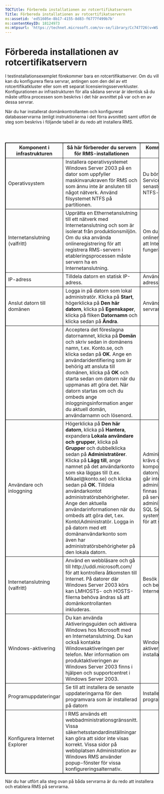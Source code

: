 ```yaml
---
TOCTitle: Förbereda installationen av rotcertifikatservern
Title: Förbereda installationen av rotcertifikatservern
ms:assetid: 'ed51605e-8b17-4155-8d83-f6777f499b7b'
ms:contentKeyID: 18124973
ms:mtpsurl: 'https://technet.microsoft.com/sv-se/library/Cc747726(v=WS.10)'
---
```


Förbereda installationen av rotcertifikatservern
================================================

I testinstallationsexemplet förekommer bara en rotcertifikatserver. Om du vill kan du konfigurera flera servrar, antingen som den del av ett rotcertifikatkluster eller som ett separat licensieringsserverkluster. Konfigurationen av infrastrukturen för alla sådana servrar är identisk så du måste utföra processen som beskrivs i det här avsnittet på var och en av dessa servrar.

När du har installerat domänkontrollanten och konfigurerat databasservrarna (enligt instruktionerna i det förra avsnittet) samt utfört de steg som beskrivs i följande tabell är du redo att installera RMS.

###  

 
<table style="border:1px solid black;">
<colgroup>
<col width="33%" />
<col width="33%" />
<col width="33%" />
</colgroup>
<thead>
<tr class="header">
<th style="border:1px solid black;" >Komponent i infrastrukturen</th>
<th style="border:1px solid black;" >Så här förbereder du servern för RMS-installationen</th>
<th style="border:1px solid black;" >Kommentarer till distribution i produktionsmiljö</th>
</tr>
</thead>
<tbody>
<tr class="odd">
<td style="border:1px solid black;">Operativsystem</td>
<td style="border:1px solid black;">Installera operativsystemet Windows Server 2003 på en dator som uppfyller maskinvarukraven för RMS och som ännu inte är ansluten till något nätverk. Använd filsystemet NTFS på partitionen.</td>
<td style="border:1px solid black;">Du bör alltid installera de senaste Service Pack-versionen och de senaste korrigeringarna. Använd NTFS-formaterade partitioner.</td>
</tr>
<tr class="even">
<td style="border:1px solid black;">Internetanslutning
(valfritt)</td>
<td style="border:1px solid black;">Upprätta en Ethernetanslutning till ett nätverk med Internetanslutning och som är isolerat från produktionsmiljön. Om du ska använda onlineregistrering för att registrera RMS-servern i etableringsprocessen måste servern ha en Internetanslutning.</td>
<td style="border:1px solid black;">Om du använder onlineregistrering bör du se till att Internetanslutningen har en fungerande brandvägg.</td>
</tr>
<tr class="odd">
<td style="border:1px solid black;">IP-adress</td>
<td style="border:1px solid black;">Tilldela datorn en statisk IP-adress.</td>
<td style="border:1px solid black;">Använd alltid statiska IP-adresser för servrar.</td>
</tr>
<tr class="even">
<td style="border:1px solid black;">Anslut datorn till domänen</td>
<td style="border:1px solid black;">Logga in på datorn som lokal administratör. Klicka på <strong>Start</strong>, högerklicka på <strong>Den här datorn</strong>, klicka på <strong>Egenskaper</strong>, klicka på fliken <strong>Datornamn</strong> och klicka sedan på <strong>Ändra</strong>.</td>
<td style="border:1px solid black;">Använd samma domän för alla servrar.</td>
</tr>
<tr class="odd">
<td style="border:1px solid black;"> </td>
<td style="border:1px solid black;">Acceptera det föreslagna datornamnet, klicka på <strong>Domän</strong> och skriv sedan in domänens namn, t.ex. Konto.se, och klicka sedan på <strong>OK</strong>. Ange en användaridentifiering som är behörig att ansluta till domänen, klicka på <strong>OK</strong> och starta sedan om datorn när du uppmanas att göra det. När datorn startas om och du ombeds ange inloggningsinformation anger du aktuell domän, användarnamn och lösenord.</td>
<td style="border:1px solid black;"> </td>
</tr>
<tr class="even">
<td style="border:1px solid black;">Användare och inloggning</td>
<td style="border:1px solid black;">Högerklicka på <strong>Den här datorn</strong>, klicka på <strong>Hantera</strong>, expandera <strong>Lokala användare och grupper</strong>, klicka på <strong>Grupper</strong> och dubbelklicka sedan på <strong>Administratörer</strong>.
Klicka på <strong>Lägg till</strong>, ange namnet på det användarkonto som ska läggas till (t.ex. Mikael@konto.se) och klicka sedan på <strong>OK</strong>. Tilldela användarkontot administratörsbehörigheter. Ange den aktuella användarinformationen när du ombeds att göra det, t.ex. Konto\Administratör.
Logga in på datorn med ett domänanvändarkonto som även har administratörsbehörigheter på den lokala datorn.</td>
<td style="border:1px solid black;">Administratörsbehörigheter krävs om du ska lägga till komponenter i den aktuella datorn. Vissa steg i installationen går inte att utföra med det lokala administratörskontot. Det måste finnas minst en domänanvändare på servern som är en administratör. Dessutom kräver SQL Server systemadministrationsbehörighet för att skapa nya databaser.</td>
</tr>
<tr class="odd">
<td style="border:1px solid black;">Internetanslutning
(valfritt)</td>
<td style="border:1px solid black;">Använd en webbläsare och gå till http://uddi.microsoft.com/ för att kontrollera åtkomsten till Internet. På datorer där Windows Server 2003 körs kan LMHOSTS- och HOSTS-filerna behöva ändras så att domänkontrollanten inkluderas.</td>
<td style="border:1px solid black;">Besök http://uddi.microsoft.com och bekräfta att du kommer åt Internet.</td>
</tr>
<tr class="even">
<td style="border:1px solid black;">Windows-aktivering</td>
<td style="border:1px solid black;">Du kan använda Aktiveringsguiden och aktivera Windows hos Microsoft med en Internetanslutning. Du kan också kontakta Windowsaktiveringen per telefon. Mer information om produktaktiveringen av Windows Server 2003 finns i hjälpen och supportcentret i Windows Server 2003.</td>
<td style="border:1px solid black;">Windows Server 2003 måste aktiveras inom fjorton dagar efter installationen.</td>
</tr>
<tr class="odd">
<td style="border:1px solid black;">Programuppdateringar</td>
<td style="border:1px solid black;">Se till att installera de senaste uppdateringarna för den programvara som är installerad på datorn</td>
<td style="border:1px solid black;">Installera de senaste programvaruuppdateringarna.</td>
</tr>
<tr class="even">
<td style="border:1px solid black;">Konfigurera Internet Explorer</td>
<td style="border:1px solid black;">I RMS används ett webbadministrationsgränssnitt. Vissa säkerhetsstandardinställningar kan göra att sidor inte visas korrekt. Vissa sidor på webbplatsen Administration av Windows RMS använder popup-fönster för vissa konfigureringsalternativ.</td>
<td style="border:1px solid black;"> </td>
</tr>
</tbody>
</table>
  
När du har utfört alla steg ovan på båda servrarna är du redo att installera och etablera RMS på servrarna.
